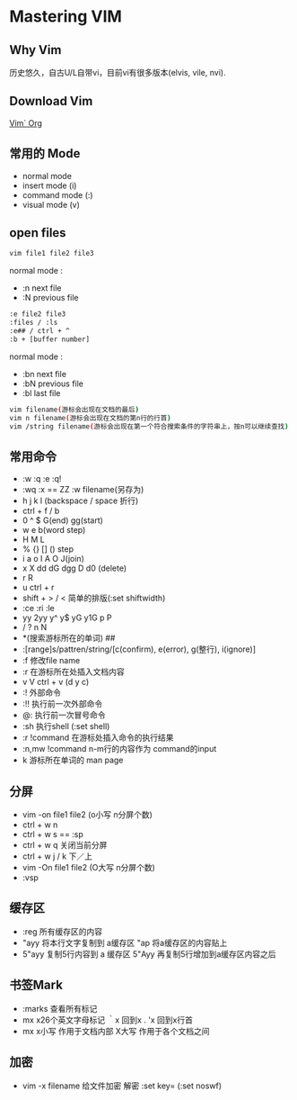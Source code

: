 # Mastering VIM

## Why Vim

历史悠久，自古U/L自带vi，目前vi有很多版本(elvis, vile, nvi).
    
## Download Vim

[Vim` Org](http://www.vim.org)

## 常用的 Mode

* normal mode
* insert mode (i)
* command mode (:)
* visual mode (v)
    
## open files

```bash
vim file1 file2 file3
```

normal mode :
* :n next file 
* :N previous file
             
```bash vim file1
:e file2 file3 
:files / :ls
:e## / ctrl + ^
:b + [buffer number]
```

normal mode : 
* :bn next file
* :bN previous file
* :bl last file

```bash
vim filename(游标会出现在文档的最后)
vim n filename(游标会出现在文档的第n行的行首)
vim /string filename(游标会出现在第一个符合搜索条件的字符串上，按n可以继续查找)
```

## 常用命令

* :w :q :e :q!
* :wq :x == ZZ :w filename(另存为)
* h j k l (backspace / space 折行)
* ctrl + f / b
* 0 ^ $ G(end) gg(start)
* w e b(word step)
* H M L
* % {} [] () step
* i a o I A O J(join)
* x X dd dG dgg D d0 (delete)
* r R 
* u ctrl + r
* shift + > / <  简单的排版(:set shiftwidth)
* :ce :ri :le
* yy 2yy y^ y$ yG y1G p P
* / ? n N
* *(搜索游标所在的单词) ## 
* :[range]s/pattren/string/[c(confirm), e(error), g(整行), i(ignore)]
* :f 修改file name
* :r 在游标所在处插入文档内容
* v V ctrl + v (d y c)
* :! 外部命令
* :!! 执行前一次外部命令
* @: 执行前一次冒号命令
* :sh 执行shell (:set shell)
* :r !command 在游标处插入命令的执行结果
* :n,mw !command n-m行的内容作为 command的input
* k 游标所在单词的 man page


## 分屏

* vim -on file1 file2 (o小写 n分屏个数) 
* ctrl + w n
* ctrl + w s == :sp
* ctrl + w q 关闭当前分屏
* ctrl + w j / k  下／上
* vim -On file1 file2 (O大写 n分屏个数)
* :vsp 

## 缓存区

* :reg 所有缓存区的内容
* "ayy 将本行文字复制到 a缓存区 "ap 将a缓存区的内容贴上
* 5"ayy  复制5行内容到 a 缓存区 5"Ayy 再复制5行增加到a缓存区内容之后

## 书签Mark

* :marks 查看所有标记
* mx x26个英文字母标记 ｀x 回到x . 'x 回到x行首
* mx x小写 作用于文档内部  X大写 作用于各个文档之间

## 加密

* vim -x filename 给文件加密 解密 :set key= (:set noswf)
